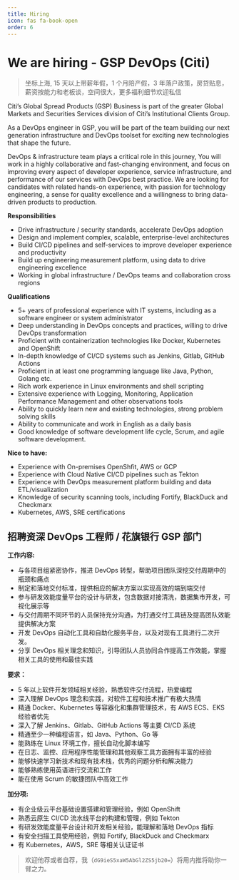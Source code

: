 ```yaml
---
title: Hiring
icon: fas fa-book-open
order: 6
---
```


# We are hiring - GSP DevOps (Citi)

> 坐标上海, 15 天以上带薪年假，1 个月陪产假，3 年落户政策，房贷贴息，薪资按能力和老板谈，空间很大，更多福利细节欢迎私信

Citi’s Global Spread Products (GSP) Business is part of the greater Global Markets and Securities Services division of Citi’s Institutional Clients Group.

As a DevOps engineer in GSP, you will be part of the team building our next generation infrastructure and DevOps toolset for exciting new technologies that shape the future.

DevOps & infrastructure team plays a critical role in this journey, You will work in a highly collaborative and fast-changing environment, and focus on improving every aspect of developer experience, service infrastructure, and performance of our services with DevOps best practice. We are looking for candidates with related hands-on experience, with passion for technology engineering, a sense for quality excellence and a willingness to bring data-driven products to production.

**Responsibilities**

- Drive infrastructure / security standards, accelerate DevOps adoption
- Design and implement complex, scalable, enterprise-level architectures
- Build CI/CD pipelines and self-services to improve developer experience and productivity
- Build up engineering measurement platform, using data to drive engineering excellence
- Working in global infrastructure / DevOps teams and collaboration cross regions

**Qualifications**

- 5+ years of professional experience with IT systems, including as a software engineer or system administrator
- Deep understanding in DevOps concepts and practices, willing to drive DevOps transformation
- Proficient with containerization technologies like Docker, Kubernetes and OpenShift
- In-depth knowledge of CI/CD systems such as Jenkins, Gitlab, GitHub Actions
- Proficient in at least one programming language like Java, Python, Golang etc.
- Rich work experience in Linux environments and shell scripting
- Extensive experience with Logging, Monitoring, Application Performance Management and other observations tools
- Ability to quickly learn new and existing technologies, strong problem solving skills
- Ability to communicate and work in English as a daily basis
- Good knowledge of software development life cycle, Scrum, and agile software development.

**Nice to have:**

- Experience with On-premises OpenShfit, AWS or GCP
- Experience with Cloud Native CI/CD pipelines such as Tekton
- Experience with DevOps measurement platform building and data ETL/visualization
- Knowledge of security scanning tools, including Fortify, BlackDuck and Checkmarx
- Kubernetes, AWS, SRE certifications

## 招聘资深 DevOps 工程师 / 花旗银行 GSP 部门

**工作内容:**

- 与各项目组紧密协作，推进 DevOps 转型，帮助项目团队深挖交付周期中的瓶颈和痛点
- 制定和落地交付标准，提供相应的解决方案以实现高效的端到端交付
- 参与研发效能度量平台的设计与研发，包含数据对接清洗，数据集市开发，可视化展示等
- 与交付周期不同环节的人员保持充分沟通，为打通交付工具链及提高团队效能提供解决方案
- 开发 DevOps 自动化工具和自助化服务平台，以及对现有工具进行二次开发。
- 分享 DevOps 相关理念和知识，引导团队人员协同合作提高工作效能，掌握相关工具的使用和最佳实践

**要求：**

- 5 年以上软件开发领域相关经验，熟悉软件交付流程，热爱编程
- 深入理解 DevOps 理念和实践，对软件工程和技术推广有极大热情
- 精通 Docker、Kubernetes 等容器化和集群管理技术，有 AWS ECS、EKS 经验者优先
- 深入了解 Jenkins、Gitlab、GitHub Actions 等主要 CI/CD 系统
- 精通至少一种编程语言，如 Java、Python、Go 等
- 能熟练在 Linux 环境工作，擅长自动化脚本编写
- 在日志、监控、应用程序性能管理和其他观察工具方面拥有丰富的经验
- 能够快速学习新技术和现有技术栈，优秀的问题分析和解决能力
- 能够熟练使用英语进行交流和工作
- 能在使用 Scrum 的敏捷团队中高效工作

**加分项:**

- 有企业级云平台基础设置搭建和管理经验，例如 OpenShift
- 熟悉云原生 CI/CD 流水线平台的构建和管理，例如 Tekton
- 有研发效能度量平台设计和开发相关经验，能理解和落地 DevOps 指标
- 有安全扫描工具使用经验，例如 Fortify, BlackDuck and Checkmarx
- 有 Kubernetes，AWS，SRE 等相关认证证书

> 欢迎他荐或者自荐，我（`dG9ieS5xaW5AbGl2ZS5jb20=`）将用内推将助你一臂之力。
